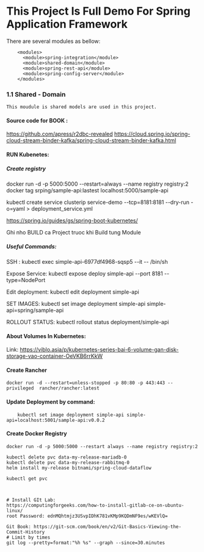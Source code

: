 # This Project Is Full Demo For Spring Application Framework

There are several modules as bellow: 
```aidl
    <modules>
      <module>spring-integration</module>
      <module>shared-domain</module>
      <module>spring-rest-api</module>
      <module>spring-config-server</module>
    </modules>
```

### 1.1 Shared - Domain
    This moudule is shared models are used in this project.

#### Source code for BOOK : 
https://github.com/apress/r2dbc-revealed
https://cloud.spring.io/spring-cloud-stream-binder-kafka/spring-cloud-stream-binder-kafka.html


#### RUN Kubenetes:
##### Create registry
docker run -d -p 5000:5000 --restart=always --name registry registry:2
docker tag srping/sample-api:lastest localhost:5000/sample-api


kubectl create service clusterip service-demo --tcp=8181:8181 --dry-run -o=yaml > deployment_service.yml

https://spring.io/guides/gs/spring-boot-kubernetes/


Ghi nho BUILD ca Project truoc khi Build tung Module


##### Useful Commands:

SSH :  kubectl exec simple-api-6977df4968-sqsp5  --it -- /bin/sh

Expose Service: kubectl expose deploy simple-api --port 8181 --type=NodePort

Edit deployment: kubectl edit  deployment simple-api

SET IMAGES:  kubectl set image deployment simple-api simple-api=spring/sample-api

ROLLOUT STATUS: kubectl rollout status deployment/simple-api


#### About Volumes In Kubernetes:
Link: https://viblo.asia/p/kubernetes-series-bai-6-volume-gan-disk-storage-vao-container-OeVKB6rrKkW

#### Create Rancher
```
docker run -d --restart=unless-stopped -p 80:80 -p 443:443 --privileged  rancher/rancher:latest
```
#### Update Deployment by command:
```
    kubectl set image deployment simple-api simple-api=localhost:5001/sample-api:v0.0.2
```

#### Create Docker Registry
```
docker run -d -p 5000:5000 --restart always --name registry registry:2
```


```aidl
kubectl delete pvc data-my-release-mariadb-0
kubectl delete pvc data-my-release-rabbitmq-0
helm install my-release bitnami/spring-cloud-dataflow

kubectl get pvc



# Install GIt Lab:
https://computingforgeeks.com/how-to-install-gitlab-ce-on-ubuntu-linux/
root Password: ednMQhtmjz3USvpIDhK781vKMp9KQDmNF9es/wKEVlQ=

Git Book: https://git-scm.com/book/en/v2/Git-Basics-Viewing-the-Commit-History
# Limit by times
git log --pretty=format:"%h %s" --graph --since=30.minutes





```